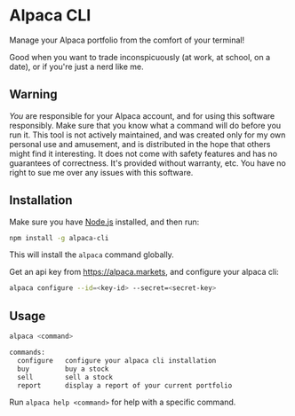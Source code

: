 # Alpaca CLI

Manage your Alpaca portfolio from the comfort of your terminal!

Good when you want to trade inconspicuously (at work, at school, on a date),
or if you're just a nerd like me.

## Warning

_You_ are responsible for your Alpaca account,
and for using this software responsibly.
Make sure that you know what a command will do before you run it.
This tool is not actively maintained, and was created only for my own personal use and amusement,
and is distributed in the hope that others might find it interesting.
It does not come with safety features and has no guarantees of correctness.
It's provided without warranty, etc. You have no right to sue me over any issues with this software.

## Installation

Make sure you have [Node.js](https://nodejs.org/) installed,
and then run:

```sh
npm install -g alpaca-cli
```

This will install the `alpaca` command globally.

Get an api key from https://alpaca.markets, and configure your alpaca cli:

```sh
alpaca configure --id=<key-id> --secret=<secret-key>
```

## Usage

```sh
alpaca <command>

commands:
  configure   configure your alpaca cli installation
  buy         buy a stock
  sell        sell a stock
  report      display a report of your current portfolio
```

Run `alpaca help <command>` for help with a specific command.
